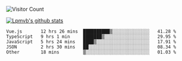 ![Visitor Count](https://profile-counter.glitch.me/Lpmvb/count.svg)

[![Lpmvb's github stats](https://github-readme-stats.vercel.app/api?username=lpmvb&show_icons=true&title_color=fff&icon_color=79ff97&text_color=9f9f9f&bg_color=151515)](https://github.com/anuraghazra/github-readme-stats)

<!--
Here are some ideas to get you started:

- 🔭 I’m currently working on ...
- 🌱 I’m currently learning ...
- 👯 I’m looking to collaborate on ...
- 🤔 I’m looking for help with ...
- 💬 Ask me about ...
- 📫 How to reach me: ...
- 😄 Pronouns: ...
- ⚡ Fun fact: ...
-->

<!--START_SECTION:waka-->

```text
Vue.js       12 hrs 26 mins  ██████████▒░░░░░░░░░░░░░░   41.28 %
TypeScript   9 hrs 1 min     ███████▒░░░░░░░░░░░░░░░░░   29.95 %
JavaScript   5 hrs 24 mins   ████▒░░░░░░░░░░░░░░░░░░░░   17.91 %
JSON         2 hrs 30 mins   ██░░░░░░░░░░░░░░░░░░░░░░░   08.34 %
Other        18 mins         ▒░░░░░░░░░░░░░░░░░░░░░░░░   01.03 %
```

<!--END_SECTION:waka-->
